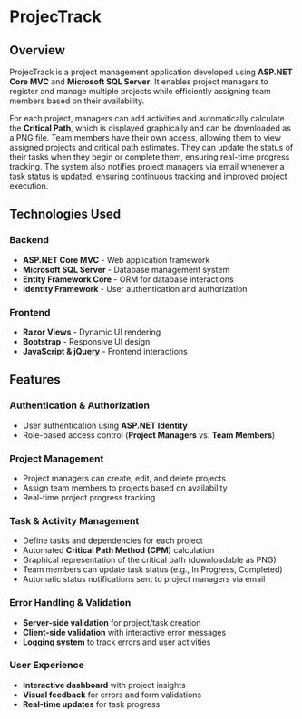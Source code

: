 # ProjecTrack

## Overview
ProjecTrack is a project management application developed using **ASP.NET Core MVC** and **Microsoft SQL Server**. It enables project managers to register and manage multiple projects while efficiently assigning team members based on their availability. 

For each project, managers can add activities and automatically calculate the **Critical Path**, which is displayed graphically and can be downloaded as a PNG file. Team members have their own access, allowing them to view assigned projects and critical path estimates. They can update the status of their tasks when they begin or complete them, ensuring real-time progress tracking. The system also notifies project managers via email whenever a task status is updated, ensuring continuous tracking and improved project execution.

## Technologies Used

### Backend
- **ASP.NET Core MVC** - Web application framework
- **Microsoft SQL Server** - Database management system
- **Entity Framework Core** - ORM for database interactions
- **Identity Framework** - User authentication and authorization

### Frontend
- **Razor Views** - Dynamic UI rendering
- **Bootstrap** - Responsive UI design
- **JavaScript & jQuery** - Frontend interactions

## Features

### Authentication & Authorization
- User authentication using **ASP.NET Identity**
- Role-based access control (**Project Managers** vs. **Team Members**)

### Project Management
- Project managers can create, edit, and delete projects
- Assign team members to projects based on availability
- Real-time project progress tracking

### Task & Activity Management
- Define tasks and dependencies for each project
- Automated **Critical Path Method (CPM)** calculation
- Graphical representation of the critical path (downloadable as PNG)
- Team members can update task status (e.g., In Progress, Completed)
- Automatic status notifications sent to project managers via email

### Error Handling & Validation
- **Server-side validation** for project/task creation
- **Client-side validation** with interactive error messages
- **Logging system** to track errors and user activities

### User Experience
- **Interactive dashboard** with project insights
- **Visual feedback** for errors and form validations
- **Real-time updates** for task progress
